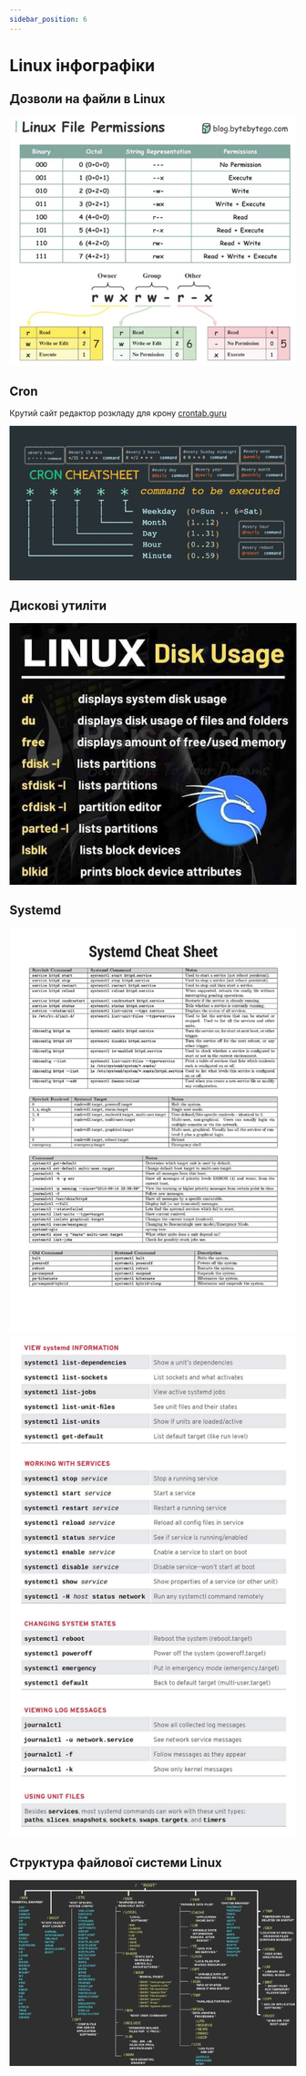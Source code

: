 ```yaml
---
sidebar_position: 6
---
```


# Linux інфографіки

## Дозволи на файли в Linux

![](./images/linux_%20file_%20permissions.png)

## Cron 

Крутий сайт редактор розкладу для крону
[crontab.guru](https://crontab.guru)

![](./images/cron.png)

## Дискові утиліти

![](./images/linux_disk_usage.png)

## Systemd

![](./images/systemd.png)
![](./images/systemd_second.png)

## Структура файлової системи Linux

![](./images/linux_%20file_%20system_%20structure.png)